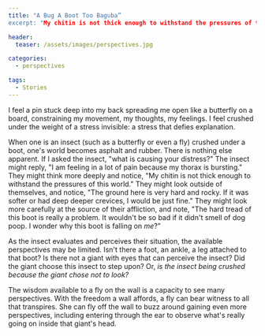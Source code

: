 ```yaml
---
title: "A Bug A Boot Too Baguba”
excerpt: "My chitin is not thick enough to withstand the pressures of this world"

header:
  teaser: /assets/images/perspectives.jpg

categories:
  - perspectives

tags:
  - Stories
---
```


I feel a pin stuck deep into my back spreading me open like a butterfly on a board, constraining my movement, my thoughts, my feelings. I feel crushed under the weight of a stress invisible: a stress that defies explanation.

When one is an insect (such as a butterfly or even a fly) crushed under a boot, one's world becomes asphalt and rubber. There is nothing else apparent. If I asked the insect, "what is causing your distress?" The insect might reply, "I am feeling in a lot of pain because my thorax is bursting." They might think more deeply and notice, "My chitin is not thick enough to withstand the pressures of this world." They might look outside of themselves, and notice, "The ground here is very hard and rocky. If it was softer or had deep deeper crevices, I would be just fine." They might look more carefully at the source of their affliction, and note, "The hard tread of this boot is really a problem. It wouldn't be so bad if it didn't smell of dog poop. I wonder why this boot is falling on *me*?”

As the insect evaluates and perceives their situation, the available perspectives may be limited. Isn't there a foot, an ankle, a leg attached to that boot? Is there not a giant with eyes that can perceive the insect? Did the giant choose this insect to step upon? Or, *is the insect being crushed because the giant chose not to look?*

The wisdom available to a fly on the wall is a capacity to see many perspectives. With the freedom a wall affords, a fly can bear witness to all that transpires. She can fly off the wall to buzz around gaining even more perspectives, including entering through the ear to observe what's really going on inside that giant's head.
